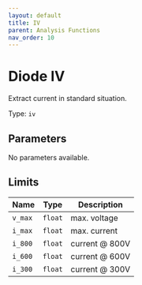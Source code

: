```yaml
---
layout: default
title: IV
parent: Analysis Functions
nav_order: 10
---
```


# Diode IV

Extract current in standard situation.

Type: `iv`

## Parameters

No parameters available.

## Limits

| Name | Type | Description |
|------|------|-------------|
|`v_max` | `float` | max. voltage |
|`i_max` | `float` | max. current |
|`i_800` | `float` | current @ 800V |
|`i_600` | `float` | current @ 600V |
|`i_300` | `float` | current @ 300V |
